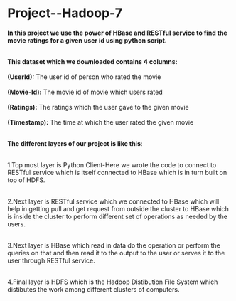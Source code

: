 # Project--Hadoop-7

<table>
  
  **In this project we use the power of HBase and RESTful service to find the movie ratings for a given user id using python script.<br></br>**

  **This dataset which we downloaded contains 4 columns:** <br></br>
  **(UserId):** The user id of person who rated the movie<br></br>
  **(Movie-Id):** The movie id of movie which users rated<br></br>
  **(Ratings):** The ratings which the user gave to the given movie<br></br>
  **(Timestamp):** The time at which the user rated the given movie<br></br>

  **The different layers of our project is like this**:<br></br>
  
  1.Top most layer is Python Client-Here we wrote the code to connect to RESTful service which is itself connected to HBase which is in turn built on top of HDFS.<br></br>
  
  2.Next layer is RESTful service which we connected to HBase which will help in getting pull and get request from outside the cluster to HBase which is inside the cluster to 
  perform different set of operations as needed by the users.<br></br>

  3.Next layer is HBase which read in data do the operation or perform the queries on that and then read it to the output to the user or serves it to the user through RESTful service.<br></br>

  4.Final layer is HDFS which is the Hadoop Distibution File System which distibutes the work among different clusters of computers.<br></br>
